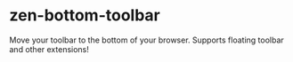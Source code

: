 # zen-bottom-toolbar
Move your toolbar to the bottom of your browser. Supports floating toolbar and other extensions!
